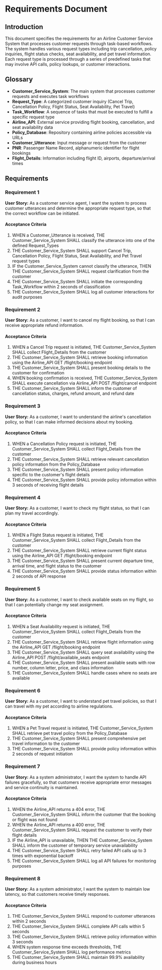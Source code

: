 # Requirements Document

## Introduction

This document specifies the requirements for an Airline Customer Service System that processes customer requests through task-based workflows. The system handles various request types including trip cancellation, policy inquiries, flight status checks, seat availability, and pet travel information. Each request type is processed through a series of predefined tasks that may involve API calls, policy lookups, or customer interactions.

## Glossary

- **Customer_Service_System**: The main system that processes customer requests and executes task workflows
- **Request_Type**: A categorized customer inquiry (Cancel Trip, Cancellation Policy, Flight Status, Seat Availability, Pet Travel)
- **Task_Workflow**: A sequence of tasks that must be executed to fulfill a specific request type
- **Airline_API**: External service providing flight booking, cancellation, and seat availability data
- **Policy_Database**: Repository containing airline policies accessible via URLs
- **Customer_Utterance**: Input message or request from the customer
- **PNR**: Passenger Name Record, alphanumeric identifier for flight bookings
- **Flight_Details**: Information including flight ID, airports, departure/arrival times

## Requirements

### Requirement 1

**User Story:** As a customer service agent, I want the system to process customer utterances and determine the appropriate request type, so that the correct workflow can be initiated.

#### Acceptance Criteria

1. WHEN a Customer_Utterance is received, THE Customer_Service_System SHALL classify the utterance into one of the defined Request_Types
2. THE Customer_Service_System SHALL support Cancel Trip, Cancellation Policy, Flight Status, Seat Availability, and Pet Travel request types
3. IF the Customer_Service_System cannot classify the utterance, THEN THE Customer_Service_System SHALL request clarification from the customer
4. THE Customer_Service_System SHALL initiate the corresponding Task_Workflow within 2 seconds of classification
5. THE Customer_Service_System SHALL log all customer interactions for audit purposes

### Requirement 2

**User Story:** As a customer, I want to cancel my flight booking, so that I can receive appropriate refund information.

#### Acceptance Criteria

1. WHEN a Cancel Trip request is initiated, THE Customer_Service_System SHALL collect Flight_Details from the customer
2. THE Customer_Service_System SHALL retrieve booking information using the Airline_API GET /flight/booking endpoint
3. THE Customer_Service_System SHALL present booking details to the customer for confirmation
4. WHEN booking confirmation is received, THE Customer_Service_System SHALL execute cancellation via Airline_API POST /flight/cancel endpoint
5. THE Customer_Service_System SHALL inform the customer of cancellation status, charges, refund amount, and refund date

### Requirement 3

**User Story:** As a customer, I want to understand the airline's cancellation policy, so that I can make informed decisions about my booking.

#### Acceptance Criteria

1. WHEN a Cancellation Policy request is initiated, THE Customer_Service_System SHALL collect Flight_Details from the customer
2. THE Customer_Service_System SHALL retrieve relevant cancellation policy information from the Policy_Database
3. THE Customer_Service_System SHALL present policy information specific to the customer's flight details
4. THE Customer_Service_System SHALL provide policy information within 3 seconds of receiving flight details

### Requirement 4

**User Story:** As a customer, I want to check my flight status, so that I can plan my travel accordingly.

#### Acceptance Criteria

1. WHEN a Flight Status request is initiated, THE Customer_Service_System SHALL collect Flight_Details from the customer
2. THE Customer_Service_System SHALL retrieve current flight status using the Airline_API GET /flight/booking endpoint
3. THE Customer_Service_System SHALL present current departure time, arrival time, and flight status to the customer
4. THE Customer_Service_System SHALL provide status information within 2 seconds of API response

### Requirement 5

**User Story:** As a customer, I want to check available seats on my flight, so that I can potentially change my seat assignment.

#### Acceptance Criteria

1. WHEN a Seat Availability request is initiated, THE Customer_Service_System SHALL collect Flight_Details from the customer
2. THE Customer_Service_System SHALL retrieve flight information using the Airline_API GET /flight/booking endpoint
3. THE Customer_Service_System SHALL query seat availability using the Airline_API POST /flight/available_seats endpoint
4. THE Customer_Service_System SHALL present available seats with row number, column letter, price, and class information
5. THE Customer_Service_System SHALL handle cases where no seats are available

### Requirement 6

**User Story:** As a customer, I want to understand pet travel policies, so that I can travel with my pet according to airline regulations.

#### Acceptance Criteria

1. WHEN a Pet Travel request is initiated, THE Customer_Service_System SHALL retrieve pet travel policy from the Policy_Database
2. THE Customer_Service_System SHALL present comprehensive pet travel information to the customer
3. THE Customer_Service_System SHALL provide policy information within 2 seconds of request initiation

### Requirement 7

**User Story:** As a system administrator, I want the system to handle API failures gracefully, so that customers receive appropriate error messages and service continuity is maintained.

#### Acceptance Criteria

1. WHEN the Airline_API returns a 404 error, THE Customer_Service_System SHALL inform the customer that the booking or flight was not found
2. WHEN the Airline_API returns a 400 error, THE Customer_Service_System SHALL request the customer to verify their flight details
3. IF the Airline_API is unavailable, THEN THE Customer_Service_System SHALL inform the customer of temporary service unavailability
4. THE Customer_Service_System SHALL retry failed API calls up to 3 times with exponential backoff
5. THE Customer_Service_System SHALL log all API failures for monitoring purposes

### Requirement 8

**User Story:** As a system administrator, I want the system to maintain low latency, so that customers receive timely responses.

#### Acceptance Criteria

1. THE Customer_Service_System SHALL respond to customer utterances within 2 seconds
2. THE Customer_Service_System SHALL complete API calls within 5 seconds
3. THE Customer_Service_System SHALL retrieve policy information within 3 seconds
4. WHEN system response time exceeds thresholds, THE Customer_Service_System SHALL log performance metrics
5. THE Customer_Service_System SHALL maintain 99.9% availability during business hours
